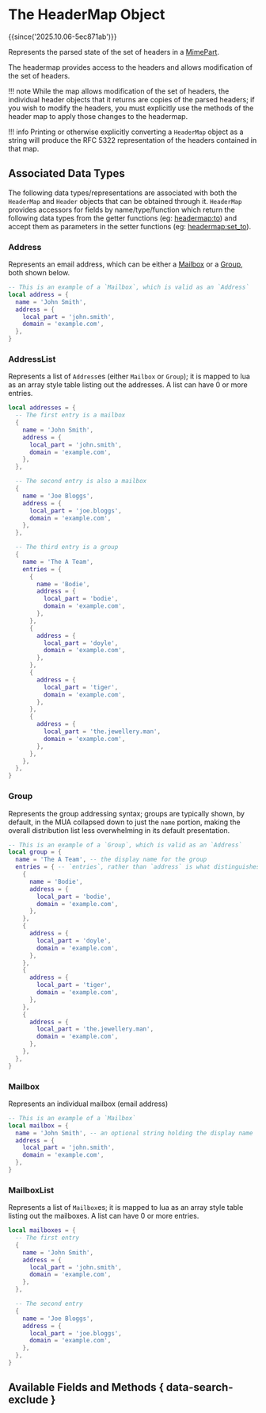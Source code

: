 # The HeaderMap Object

{{since('2025.10.06-5ec871ab')}}

Represents the parsed state of the set of headers in a [MimePart](../mimepart/index.md).

The headermap provides access to the headers and allows modification of the set of headers.

!!! note
    While the map allows modification of the set of headers, the individual
    header objects that it returns are copies of the parsed headers; if you
    wish to modify the headers, you must explicitly use the methods of the
    header map to apply those changes to the headermap.

!!! info
    Printing or otherwise explicitly converting a `HeaderMap` object as a string
    will produce the RFC 5322 representation of the headers contained in that map.

## Associated Data Types

The following data types/representations are associated with both the
`HeaderMap` and `Header` objects that can be obtained through it.  `HeaderMap`
provides accessors for fields by name/type/function which return the following
data types from the getter functions (eg: [headermap:to](to.md)) and accept
them as parameters in the setter functions (eg: [headermap:set_to](set_to.md)).

### Address

Represents an email address, which can be either a [Mailbox](index.md#mailbox)
or a [Group](index.md#group), both shown below.

```lua
-- This is an example of a `Mailbox`, which is valid as an `Address`
local address = {
  name = 'John Smith',
  address = {
    local_part = 'john.smith',
    domain = 'example.com',
  },
}
```

### AddressList

Represents a list of `Address`es (either `Mailbox` or `Group`); it is
mapped to lua as an array style table listing out the addresses.  A list can
have 0 or more entries.

```lua
local addresses = {
  -- The first entry is a mailbox
  {
    name = 'John Smith',
    address = {
      local_part = 'john.smith',
      domain = 'example.com',
    },
  },

  -- The second entry is also a mailbox
  {
    name = 'Joe Bloggs',
    address = {
      local_part = 'joe.bloggs',
      domain = 'example.com',
    },
  },

  -- The third entry is a group
  {
    name = 'The A Team',
    entries = {
      {
        name = 'Bodie',
        address = {
          local_part = 'bodie',
          domain = 'example.com',
        },
      },
      {
        address = {
          local_part = 'doyle',
          domain = 'example.com',
        },
      },
      {
        address = {
          local_part = 'tiger',
          domain = 'example.com',
        },
      },
      {
        address = {
          local_part = 'the.jewellery.man',
          domain = 'example.com',
        },
      },
    },
  },
}
```

### Group

Represents the group addressing syntax; groups are typically shown, by default,
in the MUA collapsed down to just the `name` portion, making the overall
distribution list less overwhelming in its default presentation.

```lua
-- This is an example of a `Group`, which is valid as an `Address`
local group = {
  name = 'The A Team', -- the display name for the group
  entries = { -- `entries`, rather than `address` is what distinguishes this from a mailbox
    {
      name = 'Bodie',
      address = {
        local_part = 'bodie',
        domain = 'example.com',
      },
    },
    {
      address = {
        local_part = 'doyle',
        domain = 'example.com',
      },
    },
    {
      address = {
        local_part = 'tiger',
        domain = 'example.com',
      },
    },
    {
      address = {
        local_part = 'the.jewellery.man',
        domain = 'example.com',
      },
    },
  },
}
```

### Mailbox

Represents an individual mailbox (email address)

```lua
-- This is an example of a `Mailbox`
local mailbox = {
  name = 'John Smith', -- an optional string holding the display name
  address = {
    local_part = 'john.smith',
    domain = 'example.com',
  },
}
```

### MailboxList

Represents a list of `Mailbox`es; it is mapped to lua as an array style table
listing out the mailboxes.  A list can have 0 or more entries.

```lua
local mailboxes = {
  -- The first entry
  {
    name = 'John Smith',
    address = {
      local_part = 'john.smith',
      domain = 'example.com',
    },
  },

  -- The second entry
  {
    name = 'Joe Bloggs',
    address = {
      local_part = 'joe.bloggs',
      domain = 'example.com',
    },
  },
}
```

## Available Fields and Methods { data-search-exclude }
